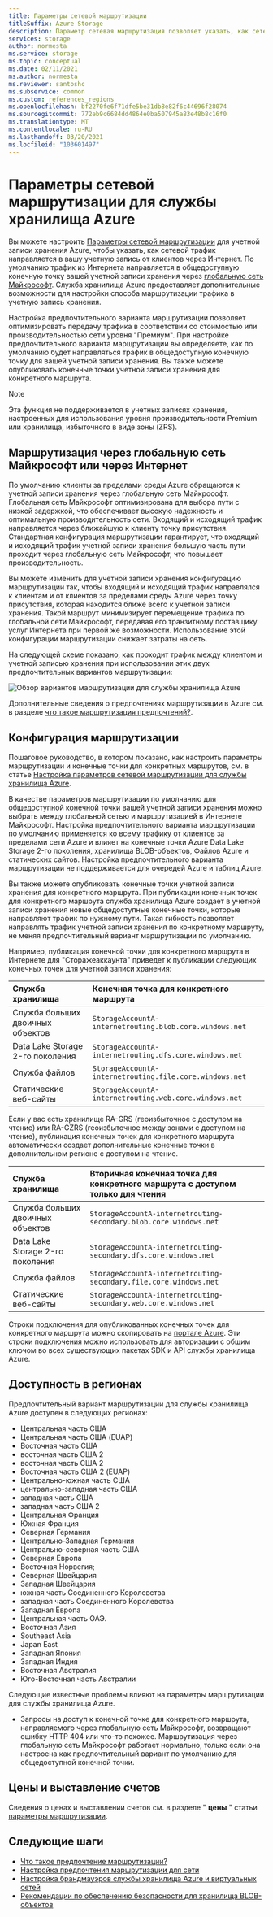 ```yaml
---
title: Параметры сетевой маршрутизации
titleSuffix: Azure Storage
description: Параметр сетевая маршрутизация позволяет указать, как сетевой трафик направляется в вашу учетную запись от клиентов через Интернет.
services: storage
author: normesta
ms.service: storage
ms.topic: conceptual
ms.date: 02/11/2021
ms.author: normesta
ms.reviewer: santoshc
ms.subservice: common
ms.custom: references_regions
ms.openlocfilehash: bf2270fe6f71dfe5be31db8e82f6c44696f28074
ms.sourcegitcommit: 772eb9c6684dd4864e0ba507945a83e48b8c16f0
ms.translationtype: MT
ms.contentlocale: ru-RU
ms.lasthandoff: 03/20/2021
ms.locfileid: "103601497"
---
```

# <a name="network-routing-preference-for-azure-storage"></a>Параметры сетевой маршрутизации для службы хранилища Azure

Вы можете настроить [Параметры сетевой маршрутизации](../../virtual-network/routing-preference-overview.md) для учетной записи хранения Azure, чтобы указать, как сетевой трафик направляется в вашу учетную запись от клиентов через Интернет. По умолчанию трафик из Интернета направляется в общедоступную конечную точку вашей учетной записи хранения через [глобальную сеть Майкрософт](../../networking/microsoft-global-network.md). Служба хранилища Azure предоставляет дополнительные возможности для настройки способа маршрутизации трафика в учетную запись хранения.

Настройка предпочтительного варианта маршрутизации позволяет оптимизировать передачу трафика в соответствии со стоимостью или производительностью сети уровня "Премиум". При настройке предпочтительного варианта маршрутизации вы определяете, как по умолчанию будет направляться трафик в общедоступную конечную точку для вашей учетной записи хранения. Вы также можете опубликовать конечные точки учетной записи хранения для конкретного маршрута.

> [!NOTE]
> Эта функция не поддерживается в учетных записях хранения, настроенных для использования уровня производительности Premium или хранилища, избыточного в виде зоны (ZRS).

## <a name="microsoft-global-network-versus-internet-routing"></a>Маршрутизация через глобальную сеть Майкрософт или через Интернет

По умолчанию клиенты за пределами среды Azure обращаются к учетной записи хранения через глобальную сеть Майкрософт. Глобальная сеть Майкрософт оптимизирована для выбора пути с низкой задержкой, что обеспечивает высокую надежность и оптимальную производительность сети. Входящий и исходящий трафик направляется через ближайшую к клиенту точку присутствия. Стандартная конфигурация маршрутизации гарантирует, что входящий и исходящий трафик учетной записи хранения большую часть пути проходит через глобальную сеть Майкрософт, что повышает производительность.

Вы можете изменить для учетной записи хранения конфигурацию маршрутизации так, чтобы входящий и исходящий трафик направлялся к клиентам и от клиентов за пределами среды Azure через точку присутствия, которая находится ближе всего к учетной записи хранения. Такой маршрут минимизирует перемещение трафика по глобальной сети Майкрософт, передавая его транзитному поставщику услуг Интернета при первой же возможности. Использование этой конфигурации маршрутизации снижает затраты на сеть.

На следующей схеме показано, как проходит трафик между клиентом и учетной записью хранения при использовании этих двух предпочтительных вариантов маршрутизации:

![Обзор вариантов маршрутизации для службы хранилища Azure](media/network-routing-preference/routing-options-diagram.png)

Дополнительные сведения о предпочтениях маршрутизации в Azure см. в разделе [что такое маршрутизация предпочтений?](../../virtual-network/routing-preference-overview.md).

## <a name="routing-configuration"></a>Конфигурация маршрутизации

Пошаговое руководство, в котором показано, как настроить параметры маршрутизации и конечные точки для конкретных маршрутов, см. в статье [Настройка параметров сетевой маршрутизации для службы хранилища Azure](configure-network-routing-preference.md).

В качестве параметров маршрутизации по умолчанию для общедоступной конечной точки вашей учетной записи хранения можно выбрать между глобальной сетью и маршрутизацией в Интернете Майкрософт. Настройка предпочтительного варианта маршрутизации по умолчанию применяется ко всему трафику от клиентов за пределами сети Azure и влияет на конечные точки Azure Data Lake Storage 2-го поколения, хранилища BLOB-объектов, Файлов Azure и статических сайтов. Настройка предпочтительного варианта маршрутизации не поддерживается для очередей Azure и таблиц Azure.

Вы также можете опубликовать конечные точки учетной записи хранения для конкретного маршрута. При публикации конечных точек для конкретного маршрута служба хранилища Azure создает в учетной записи хранения новые общедоступные конечные точки, которые направляют трафик по нужному пути. Такая гибкость позволяет направлять трафик учетной записи хранения по конкретному маршруту, не меняя предпочтительный вариант маршрутизации по умолчанию.

Например, публикация конечной точки для конкретного маршрута в Интернете для "Сторажеаккаунта" приведет к публикации следующих конечных точек для учетной записи хранения:

| Служба хранилища        | Конечная точка для конкретного маршрута                                  |
| :--------------------- | :------------------------------------------------------- |
| Служба больших двоичных объектов           | `StorageAccountA-internetrouting.blob.core.windows.net`  |
| Data Lake Storage 2-го поколения | `StorageAccountA-internetrouting.dfs.core.windows.net`   |
| Служба файлов           | `StorageAccountA-internetrouting.file.core.windows.net`  |
| Статические веб-сайты        | `StorageAccountA-internetrouting.web.core.windows.net`   |

Если у вас есть хранилище RA-GRS (геоизбыточное с доступом на чтение) или RA-GZRS (геоизбыточное между зонами с доступом на чтение), публикация конечных точек для конкретного маршрута автоматически создает дополнительные конечные точки в дополнительном регионе с доступом на чтение.

| Служба хранилища        | Вторичная конечная точка для конкретного маршрута с доступом только для чтения                        |
| :--------------------- | :----------------------------------------------------------------- |
| Служба больших двоичных объектов           | `StorageAccountA-internetrouting-secondary.blob.core.windows.net`  |
| Data Lake Storage 2-го поколения | `StorageAccountA-internetrouting-secondary.dfs.core.windows.net`   |
| Служба файлов           | `StorageAccountA-internetrouting-secondary.file.core.windows.net`  |
| Статические веб-сайты        | `StorageAccountA-internetrouting-secondary.web.core.windows.net`   |

Строки подключения для опубликованных конечных точек для конкретного маршрута можно скопировать на [портале Azure](https://portal.azure.com). Эти строки подключения можно использовать для авторизации с общим ключом во всех существующих пакетах SDK и API службы хранилища Azure.

## <a name="regional-availability"></a>Доступность в регионах

Предпочтительный вариант маршрутизации для службы хранилища Azure доступен в следующих регионах:

- Центральная часть США 
- Центральная часть США (EUAP)
- Восточная часть США 
- восточная часть США 2
- восточная часть США 2 
- Восточная часть США 2 (EUAP)
- Центрально-южная часть США
- центрально-западная часть США
- западная часть США 
- западная часть США 2 
- Центральная Франция 
- Южная Франция 
- Северная Германия 
- Центрально-Западная Германия 
- Центрально-северная часть США
- Северная Европа 
- Восточная Норвегия; 
- Северная Швейцария
- Западная Швейцария
- южная часть Соединенного Королевства 
- западная часть Соединенного Королевства 
- Западная Европа 
- Центральная часть ОАЭ.
- Восточная Азия 
- Southeast Asia 
- Japan East 
- Западная Япония 
- Западная Индия
- Восточная Австралия 
- Юго-Восточная часть Австралии 

Следующие известные проблемы влияют на параметры маршрутизации для службы хранилища Azure.

- Запросы на доступ к конечной точке для конкретного маршрута, направляемого через глобальную сеть Майкрософт, возвращают ошибку HTTP 404 или что-то похожее. Маршрутизация через глобальную сеть Майкрософт работает нормально, только если она настроена как предпочтительный вариант по умолчанию для общедоступной конечной точки.

## <a name="pricing-and-billing"></a>Цены и выставление счетов

Сведения о ценах и выставлении счетов см. в разделе " **цены** " статьи [параметры маршрутизации](../../virtual-network/routing-preference-overview.md#pricing).

## <a name="next-steps"></a>Следующие шаги

- [Что такое предпочтение маршрутизации?](../../virtual-network/routing-preference-overview.md)
- [Настройка предпочтения маршрутизации для сети](configure-network-routing-preference.md)
- [Настройка брандмауэров службы хранилища Azure и виртуальных сетей](storage-network-security.md)
- [Рекомендации по обеспечению безопасности для хранилища BLOB-объектов](../blobs/security-recommendations.md)
